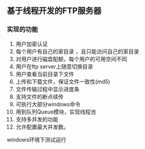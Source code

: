 ## 基于线程开发的FTP服务器
### 实现的功能

1. 用户加密认证
2. 每个用户有自己的家目录 ，且只能访问自己的家目录
3. 对用户进行磁盘配额，每个用户的可用空间不同
4. 用户在ftp server上随意切换目录
5. 用户查看当前目录下文件
6. 上传和下载文件，保证文件一致性(md5)
7. 文件传输过程中显示进度条
8. 支持文件的断点续传
9. 可执行大部分windows命令
10. 用到队列Queue模块，实现线程池
11. 支持多并发的功能
12. 允许配置最大并发数。


windows环境下测试运行